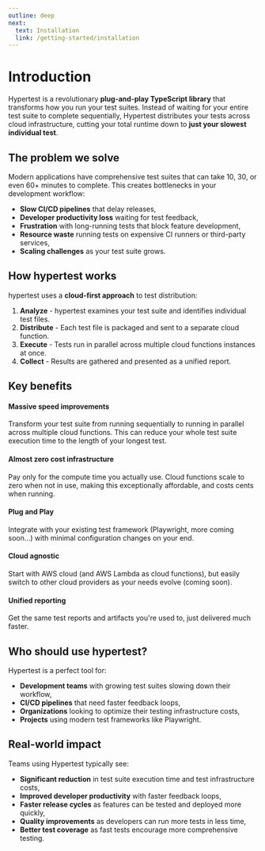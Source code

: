```yaml
---
outline: deep
next:
  text: Installation
  link: /getting-started/installation
---
```


# Introduction

Hypertest is a revolutionary **plug-and-play TypeScript library** that transforms how you run your test suites. Instead of waiting for your entire test suite to complete sequentially, Hypertest distributes your tests across cloud infrastructure, cutting your total runtime down to **just your slowest individual test**.

## The problem we solve

Modern applications have comprehensive test suites that can take 10, 30, or even 60+ minutes to complete. This creates bottlenecks in your development workflow:

- **Slow CI/CD pipelines** that delay releases,
- **Developer productivity loss** waiting for test feedback,
- **Frustration** with long-running tests that block feature development,
- **Resource waste** running tests on expensive CI runners or third-party services,
- **Scaling challenges** as your test suite grows.

## How hypertest works

hypertest uses a **cloud-first approach** to test distribution:

1. **Analyze** - hypertest examines your test suite and identifies individual test files.
2. **Distribute** - Each test file is packaged and sent to a separate cloud function.
3. **Execute** - Tests run in parallel across multiple cloud functions instances at once.
4. **Collect** - Results are gathered and presented as a unified report.

## Key benefits

#### Massive speed improvements

Transform your test suite from running sequentially to running in parallel across multiple cloud functions. This can reduce your whole test suite execution time to the length of your longest test.

#### Almost zero cost infrastructure
Pay only for the compute time you actually use. Cloud functions scale to zero when not in use, making this exceptionally affordable, and costs cents when running.

#### Plug and Play
Integrate with your existing test framework (Playwright, more coming soon...) with minimal configuration changes on your end.

#### Cloud agnostic
Start with AWS cloud (and AWS Lambda as cloud functions), but easily switch to other cloud providers as your needs evolve (coming soon).

#### Unified reporting
Get the same test reports and artifacts you're used to, just delivered much faster.

## Who should use hypertest?

Hypertest is a perfect tool for:

- **Development teams** with growing test suites slowing down their workflow,
- **CI/CD pipelines** that need faster feedback loops,
- **Organizations** looking to optimize their testing infrastructure costs,
- **Projects** using modern test frameworks like Playwright.

## Real-world impact

Teams using Hypertest typically see:

- **Significant reduction** in test suite execution time and test infrastructure costs,
- **Improved developer productivity** with faster feedback loops,
- **Faster release cycles** as features can be tested and deployed more quickly,
- **Quality improvements** as developers can run more tests in less time,
- **Better test coverage** as fast tests encourage more comprehensive testing.
